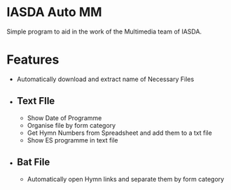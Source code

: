 # IASDA Auto MM
Simple program to aid in the work of the Multimedia team of IASDA.

# Features
- Automatically download and extract name of Necessary Files 
- ## Text FIle
	 - Show Date of Programme
	 - Organise file by form category
	 - Get Hymn Numbers from Spreadsheet and add them to a txt file
	 - Show ES programme in text file
	 
 - ## Bat File
	 - Automatically open Hymn links and separate them by form category

